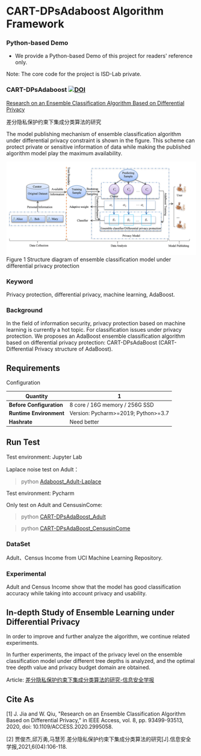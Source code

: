# CART-DPsAdaboost Algorithm Framework


### Python-based Demo

* We provide a Python-based Demo of this project for readers' reference only.

Note: The core code for the project is ISD-Lab private.


### CART-DPsAdaboost  [![DOI](doi.org/10.1109/ACCESS.2020.2995058)](https://ieeexplore.ieee.org/abstract/document/9094704)

[Research on an Ensemble Classification Algorithm Based on Differential Privacy](https://ieeexplore.ieee.org/abstract/document/9094704)

差分隐私保护约束下集成分类算法的研究

The model publishing mechanism of ensemble classification algorithm under differential privacy constraint is shown in the figure. This scheme can protect private or sensitive information of data while making the published algorithm model play the maximum availability.

 ![](/result/Graphical_Abstract.png)
 Figure 1 Structure diagram of ensemble classification model under differential privacy protection

### Keyword

Privacy protection, differential privacy, machine learning, AdaBoost.

### Background

In the field of information security, privacy protection based on machine learning is currently a hot topic. 
For classification issues under privacy protection. We proposes an AdaBoost ensemble classification algorithm based on 
differential privacy protection: CART-DPsAdaBoost (CART-Differential Privacy structure of AdaBoost). 

## Requirements

Configuration

| **Quantity**            |    1                                                  |
| ----------------------  | ----------------------------------------------------- |
| **Before Configuration**| 8 core / 16G memory / 256G SSD                        |
| **Runtime Environment** | Version: Pycharm>=2019; Python>=3.7                   |
| **Hashrate**            | Need better                                           |

## Run Test

Test environment: Jupyter Lab

Laplace noise test on Adult：

> python [Adaboost_Adult-Laplace](Adaboost_Adult-Laplace)

Test environment: Pycharm

Only test on Adult and CensusinCome:

> python [CART-DPsAdaBoost_Adult](CART-DPsAdaBoost_Adult)

> python [CART-DPsAdaBoost_CensusinCome](CART-DPsAdaBoost_CensusinCome)


### DataSet

Adult、Census Income from UCI Machine Learning Repository.

### Experimental

Adult and Census Income show that the model has good classification accuracy while taking into account privacy and usability. 

## In-depth Study of Ensemble Learning under Differential Privacy

In order to improve and further analyze the algorithm, we continue related experiments. 

In further experiments, the impact of the privacy level on the ensemble classification model under different tree
depths is analyzed, and the optimal tree depth value and privacy budget domain are obtained.

Article: [差分隐私保护约束下集成分类算法的研究-信息安全学报](https://kns.cnki.net/kcms/detail/detail.aspx?dbcode=CJFD&dbname=CJFDLAST2021&filename=XAXB202104007&uniplatform=NZKPT&v=AAQtkV0Zi8V3c0w%25mmd2F3ddKMLSn46bRWjuP%25mmd2B5zm%25mmd2BfAVfqy0Y0HIfd6wyIRxPsxXwUvD)

## Cite As
[1] J. Jia and W. Qiu, "Research on an Ensemble Classification Algorithm Based on Differential Privacy," in IEEE Access, vol. 8, pp. 93499-93513, 2020, doi: 10.1109/ACCESS.2020.2995058.

[2] 贾俊杰,邱万勇,马慧芳.差分隐私保护约束下集成分类算法的研究[J].信息安全学报,2021,6(04):106-118.














